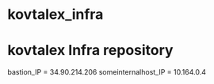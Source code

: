 # kovtalex_infra
# kovtalex Infra repository
bastion_IP = 34.90.214.206
someinternalhost_IP = 10.164.0.4
